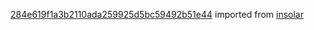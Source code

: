 [284e619f1a3b2110ada259925d5bc59492b51e44](https://github.com/insolar/insolar/commit/284e619f1a3b2110ada259925d5bc59492b51e44) imported from [insolar](https://github.com/insolar/insolar)
